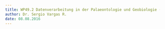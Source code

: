 ```yaml
---
title: WP49.2 Datenverarbeitung in der Palaeontologie und Geobiologie (WiSe 2016-2017)
author: Dr. Sergio Vargas R.
date: 08.08.2016
---
```



